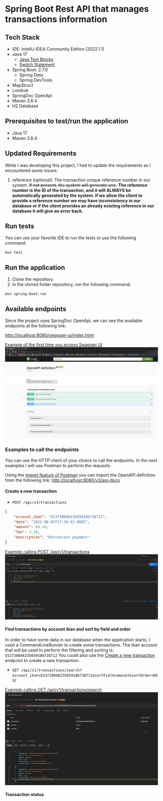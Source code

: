 # Spring Boot Rest API that manages transactions information

## Tech Stack
- IDE: IntelliJ IDEA Community Edition (2022.1.1)
- Java 17
    - [Java Text Blocks](https://www.baeldung.com/java-text-blocks)
    - [Switch Statement](https://medium.com/@javatechie/the-evolution-of-switch-statement-from-java-7-to-java-17-4b5eee8d29b7)
- Spring Boot: 2.7.0
     - Spring Data
     - Spring DevTools
- MapStruct
- Lombok
- SpringDoc OpenApi
- Maven 3.8.4
- H2 Database

## Prerequisites to test/run the application
- Java 17
- Maven 3.8.4

## Updated Requirements
While I was developing this project, I had to update the requirements as I encountered some issues.
1. reference (optional): The transaction unique reference number in our system. ~~If not present, the system will generate one.~~ **The
     reference number is the ID of the transaction, and it will ALWAYS be automatically generated by the system. If we allow the 
   client to provide
     a reference number we may have inconsistency in our database or if the client provides an already existing reference in our database
     it will give an error back.**

## Run tests
You can use your favorite IDE to run the tests or use the following command:
```shell
mvn test
```

## Run the application
1. Clone the repository
2. In the cloned folder repository, run the following command:
```shell
mvn spring-boot:run
```

## Available endpoints
Since the project uses SpringDoc OpenApi, we can see the available endpoints at the following link:

[http://localhost:8080/swagger-ui/index.html](http://localhost:8080/swagger-ui/index.html)

[Example of the first time you access Swagger UI](./readme-resources/img/01-swagger-ui.png)
![Example of the first time you access Swagger UI](./readme-resources/img/01-swagger-ui.png)

### Examples to call the endpoints
You can use the HTTP client of your choice to call the endpoints. In the next examples I will use Postman to perform the requests.

Using the [import feature of Postman](https://learning.postman.com/docs/getting-started/importing-and-exporting-data/) you can import the OpenAPI definition from the following link: [http://localhost:8080/v3/api-docs](http://localhost:8080/v3/api-docs)

#### Create a new transaction
- `POST /api/v1/transactions`
```json
{
	"account_iban": "ES3730046235659186738712",
	"date": "2022-08-01T17:30:42.000Z",
	"amount": 68.18,
	"fee": 3.18,
	"description": "Restaurant payment"
}
```

[Example calling POST /api/v1/transactions](./readme-resources/img/02-create-transaction-example01.png)
![Example calling POST /api/v1/transactions](./readme-resources/img/02-create-transaction-example01.png)

#### Find transactions by account iban and sort by field and order
In order to have some data in our database when the application starts, I used a CommandLineRunner to create some transactions.
The iban account that will be used to perform the filtering and sorting is: `ES3730046235659186738712`
You could also use the [Create a new transaction](#create-a-new-transaction) endpoint to create a new transaction.

- `GET /api/v1/transactions/search?account_iban=ES3730046235659186738712&sortField=amount&sortOrder=DESC`

[Example calling GET /api/v1/transactions/search](./readme-resources/img/03-find-transactions-by-account-iban.png)
![Example calling GET /api/v1/transactions/search](./readme-resources/img/03-find-transactions-by-account-iban.png)


#### Transaction status